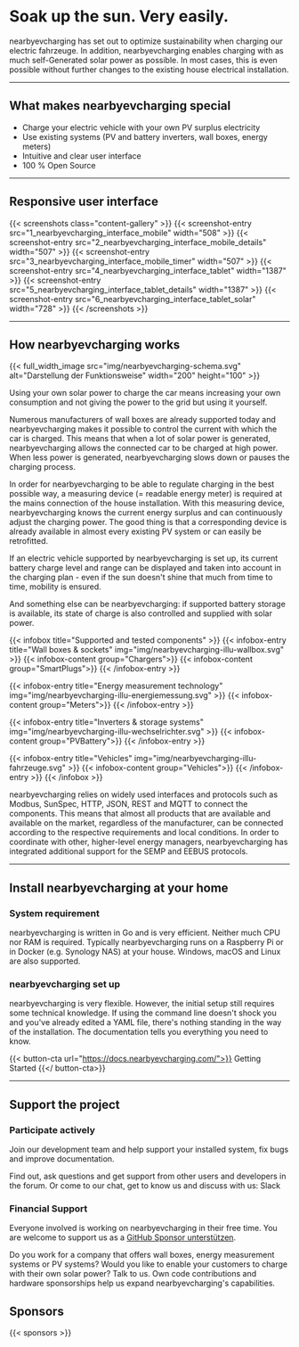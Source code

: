 # Soak up the sun. Very easily.

nearbyevcharging has set out to optimize sustainability when charging our electric fahrzeuge. In addition, nearbyevcharging enables charging with as much self-Generated solar power as possible. In most cases, this is even possible without further changes to the existing house electrical installation.

---

## What makes nearbyevcharging special
- Charge your electric vehicle with your own PV surplus electricity
- Use existing systems (PV and battery inverters, wall boxes, energy meters)
- Intuitive and clear user interface
- 100 % Open Source

---

## Responsive user interface

{{< screenshots class="content-gallery" >}}
{{< screenshot-entry src="1_nearbyevcharging_interface_mobile" width="508" >}}
{{< screenshot-entry src="2_nearbyevcharging_interface_mobile_details" width="507" >}}
{{< screenshot-entry src="3_nearbyevcharging_interface_mobile_timer" width="507" >}}
{{< screenshot-entry src="4_nearbyevcharging_interface_tablet" width="1387" >}}
{{< screenshot-entry src="5_nearbyevcharging_interface_tablet_details" width="1387" >}}
{{< screenshot-entry src="6_nearbyevcharging_interface_tablet_solar" width="728" >}}
{{< /screenshots >}}

---

## How nearbyevcharging works

{{< full_width_image src="img/nearbyevcharging-schema.svg" alt="Darstellung der Funktionsweise" width="200" height="100" >}}

Using your own solar power to charge the car means increasing your own consumption and not giving the power to the grid but using it yourself.

Numerous manufacturers of wall boxes are already supported today and nearbyevcharging makes it possible to control the current with which the car is charged. This means that when a lot of solar power is generated, nearbyevcharging allows the connected car to be charged at high power. When less power is generated, nearbyevcharging slows down or pauses the charging process.

In order for nearbyevcharging to be able to regulate charging in the best possible way, a measuring device (= readable energy meter) is required at the mains connection of the house installation. With this measuring device, nearbyevcharging knows the current energy surplus and can continuously adjust the charging power. The good thing is that a corresponding device is already available in almost every existing PV system or can easily be retrofitted.

If an electric vehicle supported by nearbyevcharging is set up, its current battery charge level and range can be displayed and taken into account in the charging plan - even if the sun doesn't shine that much from time to time, mobility is ensured.

And something else can be nearbyevcharging: if supported battery storage is available, its state of charge is also controlled and supplied with solar power.

{{< infobox title="Supported and tested components" >}}
{{< infobox-entry title="Wall boxes & sockets" img="img/nearbyevcharging-illu-wallbox.svg" >}}
{{< infobox-content group="Chargers">}}
{{< infobox-content group="SmartPlugs">}}
{{< /infobox-entry >}}

{{< infobox-entry title="Energy measurement technology" img="img/nearbyevcharging-illu-energiemessung.svg" >}}
{{< infobox-content group="Meters">}}
{{< /infobox-entry >}}

{{< infobox-entry title="Inverters & storage systems" img="img/nearbyevcharging-illu-wechselrichter.svg" >}}
{{< infobox-content group="PVBattery">}}
{{< /infobox-entry >}}

{{< infobox-entry title="Vehicles" img="img/nearbyevcharging-illu-fahrzeuge.svg" >}}
{{< infobox-content group="Vehicles">}}
{{< /infobox-entry >}}
{{< /infobox >}}

nearbyevcharging relies on widely used interfaces and protocols such as Modbus, SunSpec, HTTP, JSON, REST and MQTT to connect the components. This means that almost all products that are available and available on the market, regardless of the manufacturer, can be connected according to the respective requirements and local conditions. In order to coordinate with other, higher-level energy managers, nearbyevcharging has integrated additional support for the SEMP and EEBUS protocols.

---

## Install nearbyevcharging at your home

### System requirement

nearbyevcharging is written in Go and is very efficient. Neither much CPU nor RAM is required. Typically nearbyevcharging runs on a Raspberry Pi or in Docker (e.g. Synology NAS) at your house. Windows, macOS and Linux are also supported.

### nearbyevcharging set up

nearbyevcharging is very flexible. However, the initial setup still requires some technical knowledge. If using the command line doesn't shock you and you've already edited a YAML file, there's nothing standing in the way of the installation. The documentation tells you everything you need to know.

{{< button-cta url="https://docs.nearbyevcharging.com/">}}
Getting Started
{{</ button-cta>}}

---

## Support the project

### Participate actively

Join our development team and help support your installed system, fix bugs and improve documentation.

Find out, ask questions and get support from other users and developers in the forum. Or come to our chat, get to know us and discuss with us: Slack

### Financial Support

Everyone involved is working on nearbyevcharging in their free time. You are welcome to support us as a  [GitHub Sponsor unterstützen](https://docs.nearbyevcharging.com/docs/sponsorship).

Do you work for a company that offers wall boxes, energy measurement systems or PV systems? Would you like to enable your customers to charge with their own solar power? Talk to us. Own code contributions and hardware sponsorships help us expand nearbyevcharging's capabilities.

## Sponsors

{{< sponsors >}}
